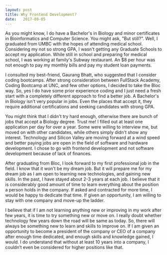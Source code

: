 ```yaml
---
layout: post
title: Why Frontend Development?
date:   2017-09-05
---
```

As you might know, I do have a Bachelor's in Biology and minor certificates in Bioinformatics and Computer Science. You might ask, "But still?". Well, I graduated from UMBC with the hopes of attending medical school. Considering my not so strong GPA, I wasn't getting any Graduate Schools to accept my application. While still in school and preparing for medical school, I was working at family's Subway restaurant. An $8 per hour was not enough to pay my monthly bills and pay my student loan payments.

I consulted my best-friend, Gaurang Bhatt, who suggested that I consider coding bootcamps. After strong consideration between FullStack Academy, Coding Bootcamp at UNC, and few other options, I decided to take the Bloc way. So, yes I do have some prior experience coding and I just need a fresh start with a completely different approach to find a better job. A Bachelor's in Biology isn't very popular in jobs. Even the places that accept it, they require additional certifications and seeking candidates with strong GPA.

You might think that I didn't try hard enough, otherwise there are bunch of jobs that accept a Biology degree. Trust me! I filled out at least one application per day for over a year. Some were willing to interview me, but moved on with other candidates, while others simply didn't show any interest. Technology and Silicon Valley are moving forward at a wind speed and better paying jobs are open in the field of software and hardware development. I chose to go with frontend development and not software development because of lack of finances.

After graduating from Bloc, I look forward to my first professional job in the field. I know that it won't be my dream job. But it will prepare me for my dream job as I am open to learning new technologies, and gaining new skills. In the past, I have stayed about 2-3 years at each job. I believe that it is considerably good amount of time to learn everything about the position a person holds in the company. If asked and contracted for more time, I would be happy to dedicate that time. If given an opportunity, I am willing to stay with one company and move-up the ladder.

I believe that if I am not learning anything new or improving in my work after few years, it is time to try something new or move on. I really doubt whether technology few years down the road will be same as today. So, there will always be something new to learn and skills to improve on. If I am given an opportunity to become a president of the company or CEO of a company after enough time dedicated, and enough skills and knowledge gained, I would. I do understand that without at least 10 years into a company, I couldn’t even be considered for higher positions like that.
